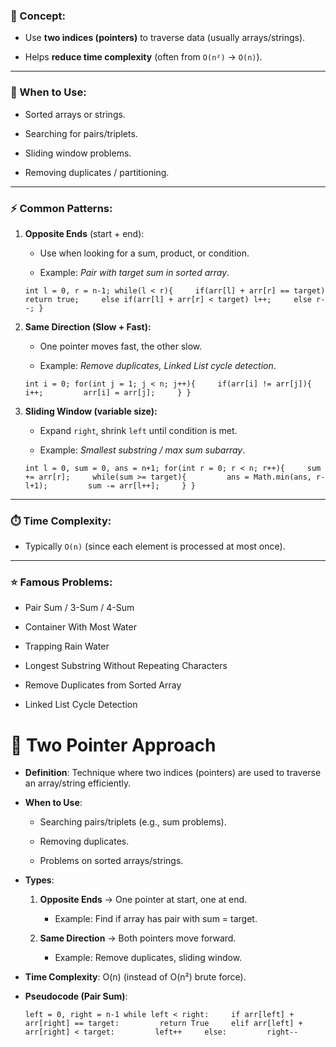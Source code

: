 ### 📌 Concept:

- Use **two indices (pointers)** to traverse data (usually arrays/strings).
    
- Helps **reduce time complexity** (often from `O(n²)` → `O(n)`).
    

---

### 📍 When to Use:

- Sorted arrays or strings.
    
- Searching for pairs/triplets.
    
- Sliding window problems.
    
- Removing duplicates / partitioning.
    

---

### ⚡ Common Patterns:

1. **Opposite Ends** (start + end):
    
    - Use when looking for a sum, product, or condition.
        
    - Example: _Pair with target sum in sorted array_.
        
    
    `int l = 0, r = n-1; while(l < r){     if(arr[l] + arr[r] == target) return true;     else if(arr[l] + arr[r] < target) l++;     else r--; }`
    
2. **Same Direction (Slow + Fast):**
    
    - One pointer moves fast, the other slow.
        
    - Example: _Remove duplicates, Linked List cycle detection_.
        
    
    `int i = 0; for(int j = 1; j < n; j++){     if(arr[i] != arr[j]){         i++;         arr[i] = arr[j];     } }`
    
3. **Sliding Window (variable size):**
    
    - Expand `right`, shrink `left` until condition is met.
        
    - Example: _Smallest substring / max sum subarray_.
        
    
    `int l = 0, sum = 0, ans = n+1; for(int r = 0; r < n; r++){     sum += arr[r];     while(sum >= target){         ans = Math.min(ans, r-l+1);         sum -= arr[l++];     } }`
    

---

### ⏱️ Time Complexity:

- Typically `O(n)` (since each element is processed at most once).
    

---

### ⭐ Famous Problems:

- Pair Sum / 3-Sum / 4-Sum
    
- Container With Most Water
    
- Trapping Rain Water
    
- Longest Substring Without Repeating Characters
    
- Remove Duplicates from Sorted Array
    
- Linked List Cycle Detection

# 📝 Two Pointer Approach

- **Definition**: Technique where two indices (pointers) are used to traverse an array/string efficiently.
    
- **When to Use**:
    
    - Searching pairs/triplets (e.g., sum problems).
        
    - Removing duplicates.
        
    - Problems on sorted arrays/strings.
        
- **Types**:
    
    1. **Opposite Ends** → One pointer at start, one at end.
        
        - Example: Find if array has pair with sum = target.
            
    2. **Same Direction** → Both pointers move forward.
        
        - Example: Remove duplicates, sliding window.
            
- **Time Complexity**: O(n) (instead of O(n²) brute force).
    
- **Pseudocode (Pair Sum)**:
    
    `left = 0, right = n-1 while left < right:     if arr[left] + arr[right] == target:         return True     elif arr[left] + arr[right] < target:         left++     else:         right--`